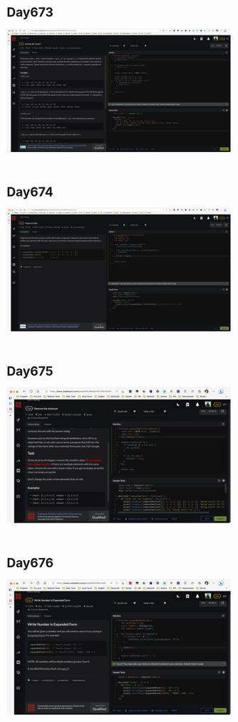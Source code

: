 # Day673

![day673](2305img.assets/day673.png)

&nbsp;

# Day674

![day674](2305img.assets/day674.png)

&nbsp;

# Day675

![day675](2305img.assets/day675.png)

&nbsp;

# Day676

![day676](2305img.assets/day676.png)